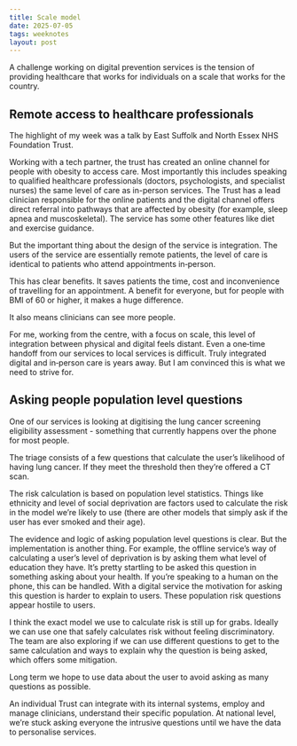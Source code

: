 ```yaml
---
title: Scale model
date: 2025-07-05
tags: weeknotes
layout: post
---
```


A challenge working on digital prevention services is the tension of providing healthcare that works for individuals on a scale that works for the country.

## Remote access to healthcare professionals

The highlight of my week was a talk by East Suffolk and North Essex NHS Foundation Trust.

Working with a tech partner, the trust has created an online channel for people with obesity to access care. Most importantly this includes speaking to qualified healthcare professionals (doctors, psychologists, and specialist nurses) the same level of care as in-person services. The Trust has a lead clinician responsible for the online patients and the digital channel offers direct referral into pathways that are affected by obesity (for example, sleep apnea and muscoskeletal). The service has some other features like diet and exercise guidance.

But the important thing about the design of the service is integration. The users of the service are essentially remote patients, the level of care is identical to patients who attend appointments in‑person.

This has clear benefits. It saves patients the time, cost and inconvenience of travelling for an appointment. A benefit for everyone, but for people with BMI of 60 or higher, it makes a huge difference.

It also means clinicians can see more people.

For me, working from the centre, with a focus on scale, this level of integration between physical and digital feels distant. Even a one‑time handoff from our services to local services is difficult. Truly integrated digital and in‑person care is years away. But I am convinced this is what we need to strive for.

## Asking people population level questions

One of our services is looking at digitising the lung cancer screening eligibility assessment - something that currently happens over the phone for most people.

The triage consists of a few questions that calculate the user’s likelihood of having lung cancer. If they meet the threshold then they’re offered a CT scan.

The risk calculation is based on population level statistics. Things like ethnicity and level of social deprivation are factors used to calculate the risk in the model we’re likely to use (there are other models that simply ask if the user has ever smoked and their age).

The evidence and logic of asking population level questions is clear. But the implementation is another thing. For example, the offline service’s way of calculating a user’s level of deprivation is by asking them what level of education they have. It’s pretty startling to be asked this question in something asking about your health. If you’re speaking to a human on the phone, this can be handled. With a digital service the motivation for asking this question is harder to explain to users. These population risk questions appear hostile to users.

I think the exact model we use to calculate risk is still up for grabs. Ideally we can use one that safely calculates risk without feeling discriminatory. The team are also exploring if we can use different questions to get to the same calculation and ways to explain why the question is being asked, which offers some mitigation.

Long term we hope to use data about the user to avoid asking as many questions as possible.

An individual Trust can integrate with its internal systems, employ and manage clinicians, understand their specific population. At national level, we’re stuck asking everyone the intrusive questions until we have the data to personalise services.
